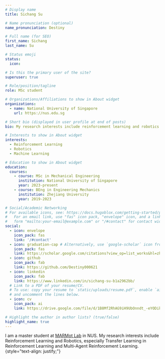```yaml
---
# Display name
title: Sichang Su

# Name pronunciation (optional)
name_pronunciation: Destiny

# Full name (for SEO)
first_name: Sichang
last_name: Su

# Status emoji
status:
  icon: 

# Is this the primary user of the site?
superuser: true

# Role/position/tagline
role: MSc student

# Organizations/Affiliations to show in About widget
organizations:
  - name: National University of Singapore
    url: https://nus.edu.sg

# Short bio (displayed in user profile at end of posts)
bio: My research interests include reinforcement learning and robotics.

# Interests to show in About widget
interests:
  - Reinforcement Learning
  - Robotics
  - Machine Learning

# Education to show in About widget
education:
  courses:
    - course: MSc in Mechanical Engineering
      institution: National University of Singapore
      year: 2023-present
    - course: BEng in Engineering Mechanics
      institution: Zhejiang University
      year: 2019-2023

# Social/Academic Networking
# For available icons, see: https://docs.hugoblox.com/getting-started/page-builder/#icons
#   For an email link, use "fas" icon pack, "envelope" icon, and a link in the
#   form "mailto:your-email@example.com" or "/#contact" for contact widget.
social:
  - icon: envelope
    icon_pack: fas
    link: '/#contact'
  - icon: graduation-cap # Alternatively, use `google-scholar` icon from `ai` icon pack
    icon_pack: fas
    link: https://scholar.google.com/citations?view_op=list_works&hl=zh-CN&user=fDpyU1AAAAAJ&gmla=AH70aAWILcu2ikCfLwel5mtBYJ4nKzEza0zUYWITLVViEnE-jBoC3wNc_jdWW63BYhDnyOHfFbRWphz4vg0O9OI-XtJebiZUrLiP8ZjiX-119-Q
  - icon: github
    icon_pack: fab
    link: https://github.com/Destiny000621
  - icon: linkedin
    icon_pack: fab
    link: https://www.linkedin.com/in/sichang-su-b1a2962bb/
  # Link to a PDF of your resume/CV.
  # To use: copy your resume to `static/uploads/resume.pdf`, enable `ai` icons in `params.yaml`,
  # and uncomment the lines below.
  - icon: cv
    icon_pack: ai
    link: https://drive.google.com/file/d/1B8Mf2RhAG9iH9UbOnndt_-eYODikziZt/view?usp=sharing

# Highlight the author in author lists? (true/false)
highlight_name: true
---
```


I am a master student at [MARMot Lab](https://marmotlab.org) in NUS. My research interests include Reinforcement Learning and Robotics, especially Transfer Learning in Reinforcement Learning and Multi-Agent Reinforcement Learning.
{style="text-align: justify;"}
